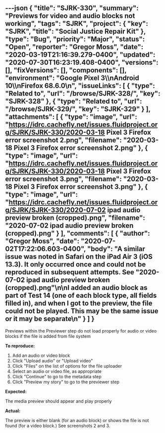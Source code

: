 ---json
{
  "title": "SJRK-330",
  "summary": "Previews for video and audio blocks not working",
  "tags": "SJRK",
  "project": {
    "key": "SJRK",
    "title": "Social Justice Repair Kit"
  },
  "type": "Bug",
  "priority": "Major",
  "status": "Open",
  "reporter": "Gregor Moss",
  "date": "2020-03-19T21:16:39.279-0400",
  "updated": "2020-07-30T16:23:19.408-0400",
  "versions": [],
  "fixVersions": [],
  "components": [],
  "environment": "Google Pixel 3\\\nAndroid 10\\\nFirefox 68.6.0\n",
  "issueLinks": [
    {
      "type": "Related to",
      "url": "/browse/SJRK-328/",
      "key": "SJRK-328"
    },
    {
      "type": "Related to",
      "url": "/browse/SJRK-329/",
      "key": "SJRK-329"
    }
  ],
  "attachments": [
    {
      "type": "image",
      "url": "https://idrc.cachefly.net/issues.fluidproject.org/SJRK/SJRK-330/2020-03-18 Pixel 3 Firefox error screenshot 2.png",
      "filename": "2020-03-18 Pixel 3 Firefox error screenshot 2.png"
    },
    {
      "type": "image",
      "url": "https://idrc.cachefly.net/issues.fluidproject.org/SJRK/SJRK-330/2020-03-18 Pixel 3 Firefox error screenshot 3.png",
      "filename": "2020-03-18 Pixel 3 Firefox error screenshot 3.png"
    },
    {
      "type": "image",
      "url": "https://idrc.cachefly.net/issues.fluidproject.org/SJRK/SJRK-330/2020-07-02 ipad audio preview broken (cropped).png",
      "filename": "2020-07-02 ipad audio preview broken (cropped).png"
    }
  ],
  "comments": [
    {
      "author": "Gregor Moss",
      "date": "2020-07-02T17:22:06.603-0400",
      "body": "A similar issue was noted in Safari on the iPad Air 3 (iOS 13.3). It only occurred once and could not be reproduced in subsequent attempts. See \"2020-07-02 ipad audio preview broken (cropped).png\"\n\nI added an audio block as part of Test 14 (one of each block type, all fields filled in), and when I got to the preview, the file could not be played. This may be the same issue or it may be separate\n"
    }
  ]
}
---
Previews within the Previewer step do not load properly for audio or video blocks if the file is added from file system

**To reproduce:**

1. Add an audio or video block
2. Click "Upload audio" or "Upload video"
3. Click "Files" on the list of options for the file uploader
4. Select an audio or video file, as appropriate
5. Click "Continue" to go to the metadata step
6. Click "Preview my story" to go to the previewer step

**Expected:**

The media preview should appear and play properly

**Actual:**

The preview is either blank (for an audio block) or shows the file is not found (for a video block.) See screenshots 2 and 3.

        